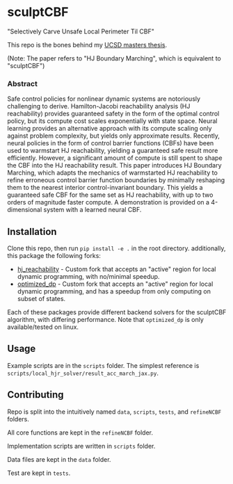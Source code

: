 # sculptCBF
"Selectively Carve Unsafe Local Perimeter Til CBF"

This repo is the bones behind my [UCSD masters thesis](https://escholarship.org/uc/item/4jc1v2sh).

(Note: The paper refers to "HJ Boundary Marching", which is equivalent to "sculptCBF")

### Abstract
Safe control policies for nonlinear dynamic systems are notoriously challenging to derive. Hamilton-Jacobi reachability analysis (HJ reachability) provides guaranteed safety in the form of the optimal control policy, but its compute cost scales exponentially with state space. Neural learning provides an alternative approach with its compute scaling only against problem complexity, but yields only approximate results. Recently, neural policies in the form of control barrier functions (CBFs) have been used to warmstart HJ reachability, yielding a guaranteed safe result more efficiently. However, a significant amount of compute is still spent to shape the CBF into the HJ reachability result. This paper introduces HJ Boundary Marching, which adapts the mechanics of warmstarted HJ reachability to refine erroneous control barrier function boundaries by minimally reshaping them to the nearest interior control-invariant boundary. This yields a guaranteed safe CBF for the same set as HJ reachability, with up to two orders of magnitude faster compute. A demonstration is provided on a 4-dimensional system with a learned neural CBF.

## Installation
Clone this repo, then run `pip install -e .` in the root directory.
additionally, this package the following forks:
* [hj_reachability](https://github.com/toofanian/hj_reachability) - Custom fork that accepts an "active" region for local dynamic programming, with no/minimal speedup.
* [optimized_dp](https://github.com/toofanian/optimized_dp) - Custom fork that accepts an "active" region for local dynamic programming, and has a speedup from only computing on subset of states.

Each of these packages provide different backend solvers for the sculptCBF algorithm, with differing performance. Note that `optimized_dp` is only available/tested on linux.

## Usage

Example scripts are in the `scripts` folder. The simplest reference is `scripts/local_hjr_solver/result_acc_march_jax.py`.

## Contributing

Repo is split into the intuitively named `data`, `scripts`, `tests`, and `refineNCBF` folders.

All core functions are kept in the `refineNCBF` folder. 

Implementation scripts are
written in `scripts` folder. 

Data files are kept in the `data` folder. 

Test are kept in `tests`.